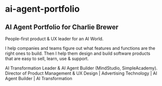 # ai-agent-portfolio
## AI Agent Portfolio for Charlie Brewer
People-first product & UX leader for an AI World. 

I help companies and teams figure out what features and functions are the right ones to build. Then I help them design and build software products that are easy to sell, learn, use & support.

AI Transformation Leader & AI Agent Builder (MindStudio, SimpleAcademy). Director of Product Management & UX Design | Advertising Technology | AI Agent Builder | AI Transformation   

